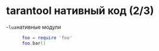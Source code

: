 
# tarantool нативный код                       (2/3)


  -`lua`нативные модули
```lua
      foo = require 'foo'
      foo.bar()
```




















